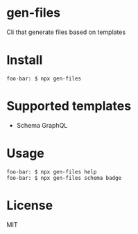 # gen-files
Cli that generate files based on templates

# Install
```shell script
foo-bar: $ npx gen-files
```

# Supported templates
- Schema GraphQL

# Usage
```shell script
foo-bar: $ npx gen-files help
foo-bar: $ npx gen-files schema badge
```

# License
MIT